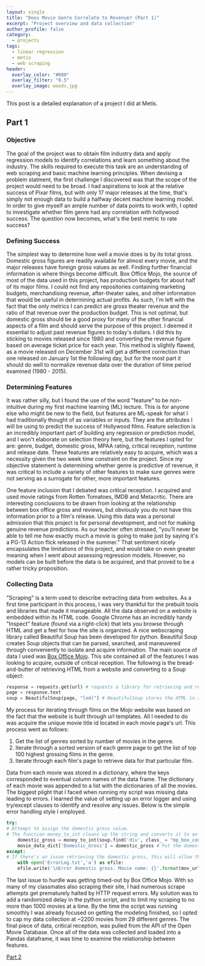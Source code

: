 ```yaml
---
layout: single
title: "Does Movie Genre Correlate to Revenue? (Part 1)"
excerpt: "Project overview and data collection"
author_profile: false
category:
  - projects
tags:
  - linear regression
  - metis
  - web scraping
header:
  overlay_color: "#000"
  overlay_filter: "0.5"
  overlay_image: woods.jpg
---
```


This post is a detailed explanation of a project I did at Metis.

## Part 1

### Objective
The goal of the project was to obtain film industry data and apply regression models to identify correlations and learn something about the industry. The skills required to execute this task are an understanding of web scraping and basic machine learning principles. When devising a problem statment, the first challenge I discovered was that the scope of the project would need to be broad. I had aspirations to look at the relative success of Pixar films, but with only 17 major releases at the time, that's simply not enough data to build a halfway decent machine learning model. In order to give myself an ample number of data points to work with, I opted to investigate whether film genre had any correlation with hollywood success. The question now becomes, what's the best metric to rate success?

### Defining Success
The simplest way to determine how well a movie does is by its total gross. Domestic gross figures are readily available for almost every movie, and the major releases have foreign gross values as well. Finding further financial information is where things become difficult. Box Office Mojo, the source of most of the data used in this project, has production budgets for about half of its major films. I could not find any repositories containing marketing budgets, merchandising revenue, after-theater sales, and other information that would be useful in determining actual profits. As such, I'm left with the fact that the only metrics I can predict are gross theater revenue and the ratio of that revenue over the production budget. This is not optimal, but domestic gross should be a good proxy for many of the other financial aspects of a film and should serve the purpose of this project. I deemed it essential to adjust past revenue figures to today's dollars. I did this by sticking to movies released since 1980 and converting the revenue figure based on average ticket price for each year. This method is slightly flawed, as a movie released on December 31st will get a different correction than one released on January 1st the following day,  but for the most part it should do well to normalize revenue data over the duration of time period examined (1980 - 2015).

### Determining Features
It was rather silly, but I found the use of the word "feature" to be non-intuitive during my first machine learning (ML) lecture. This is for anyone else who might be new to the field, but features are ML-speak for what I had traditionally thought of as variables or inputs. They are the attributes I will be using to predict the success of Hollywood films. Feature selection is an incredibly important part of building any regression or prediction model, and I won't elaborate on selection theory here, but the features I opted for are: genre, budget, domestic gross, MPAA rating, critical reception, runtime and release date. These features are relatively easy to acquire, which was a necessity given the two week time constraint on the project. Since my objective statement is determining whether genre is predictive of revenue, it was critical to include a variety of other features to make sure genres were not serving as a surrogate for other, more important features.  

One feature inclusion that I debated was critical reception. I acquired and used movie ratings from Rotten Tomatoes, IMDB and Metacritic. There are interesting conclusions to be drawn from looking at the relationship between box office gross and reviews, but obviously you do not have this information prior to a film's release. Using this data was a personal admission that this project is for personal development, and not for making genuine revenue predictions. As our teacher often stressed, "you'll never be able to tell me how exactly much a movie is going to make just by saying it's a PG-13 Action flick released in the summer." That sentiment nicely encapsulates the limitations of this project, and would take on even greater meaning when I went about assessing regression models. However, no models can be built before the data is be acquired, and that proved to be a rather tricky proposition.

### Collecting Data
"Scraping" is a term used to describe extracting data from websites. As a first time participant in this process, I was very thankful for the prebuilt tools and libraries that made it manageable. All the data observed on a website is embedded within its HTML code. Google Chrome has an incredibly handy "Inspect" feature (found via a right-click) that lets you browse through HTML and get a feel for how the site is organized. A nice webscraping library called Beautiful Soup has been developed for python. Beautiful Soup creates Soup objects that can be parsed, searched, and maneuvered through conveniently to isolate and acquire information. The main source of data I used was [Box Office Mojo](http://http://www.boxofficemojo.com/ "Mojo"). This site contained all of the features I was looking to acquire, outside of critical reception. The following is the bread-and-butter of retrieving HTML from a website and converting to a Soup object:

```python  
response = requests.get(url) # requests a library for retrieving and reading HTML  
page = response.text  
soup = BeautifulSoup(page, "lxml") # BeautifulSoup stores the HTML in a soup object.  
```
My process for iterating through films on the Mojo website was based on the fact that the website is built through url templates. All I needed to do was acquire the unique movie title id located in each movie page's url. This process went as follows:  

  1. Get the list of genres sorted by number of movies in the genre.
  2. Iterate through a sorted version of each genre page to get the list of top 100 highest grossing films in the genre.
  3. Iterate through each film's page to retrieve data for that particular film.  

Data from each movie was stored in a dictionary, where the keys corresponded to eventual column names of the data frame. The dictionary of each movie was appended to a list with the dictionaries of all the movies. The biggest plight that I faced when running my script was missing data leading to errors. I learned the value of setting up an error logger and using try/except clauses to identify and resolve any issues. Below is the simple error handling style I employed.

```python  
try:  
# Attempt to assign the domestic gross value.  
# The function money_to_int cleans up the string and converts it to an integer.  
    domestic_gross = money_to_int(soup.find('div', class_ = "mp_box_content").findAll('td', align = 'right')[0].text)  
    movie_data_dict['Domestic_Gross'] = domestic_gross # Put the domestic gross into the movie data dictionary.  
except:  
# If there's an issue retrieving the domestic gross, this will allow the script to keep running and create a record of the url that caused the issue.  
    with open('ErrorLog.txt','a') as efile:  
    efile.write('\nError domestic gross. Movie name: {}'.format(mov_url))  
```

The last issue to hurdle was getting timed-out by Box Office Mojo. With so many of my classmates also scraping their site, I had numerous scrape attempts get prematurely halted by HTTP request errors. My solution was to add a randomized delay in the python script, and to limit my scraping to no more than 1000 movies at a time. By the time the script was running smoothly I was already focused on getting the modeling finished, so I opted to cap my data collection at ~2200 movies from 29 different genres. The final piece of data, critical reception, was pulled from the API of the Open Movie Database. Once all of the data was collected and loaded into a Pandas dataframe, it was time to examine the relationship between features.  

[Part 2](https://bholligan.github.io/projects/hollywood2/)
